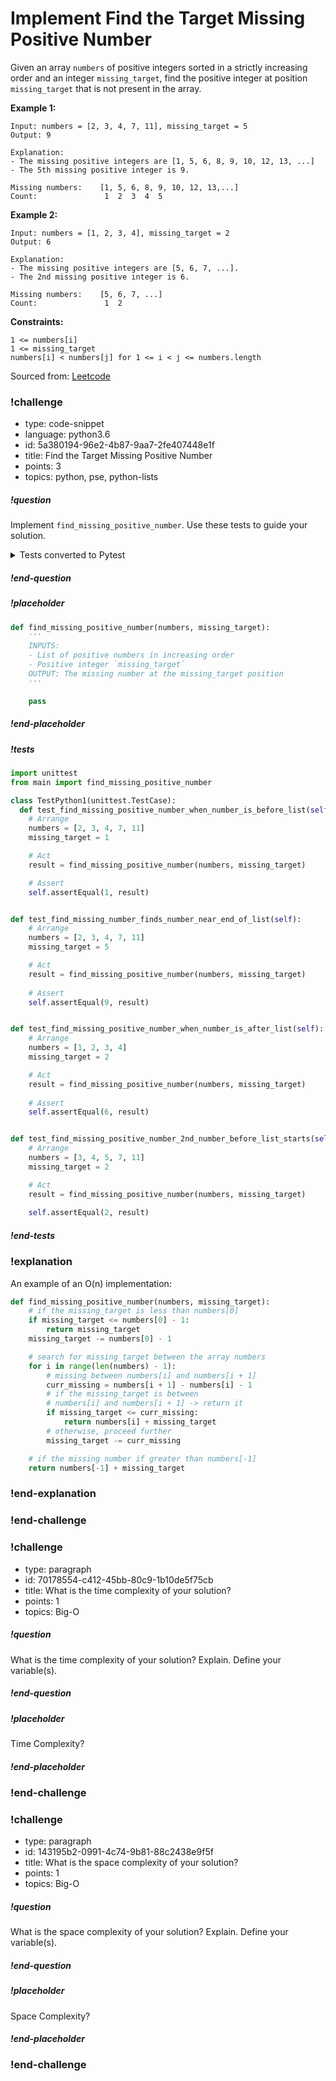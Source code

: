 # Implement Find the Target Missing Positive Number

Given an array `numbers` of positive integers sorted in a strictly increasing order and an integer `missing_target`, find the positive integer at position `missing_target` that is not present in the array.

**Example 1:**
```
Input: numbers = [2, 3, 4, 7, 11], missing_target = 5
Output: 9

Explanation: 
- The missing positive integers are [1, 5, 6, 8, 9, 10, 12, 13, ...]
- The 5th missing positive integer is 9.

Missing numbers:    [1, 5, 6, 8, 9, 10, 12, 13,...]
Count:               1  2  3  4  5
```

**Example 2:**
```
Input: numbers = [1, 2, 3, 4], missing_target = 2
Output: 6

Explanation: 
- The missing positive integers are [5, 6, 7, ...]. 
- The 2nd missing positive integer is 6.

Missing numbers:    [5, 6, 7, ...]
Count:               1  2
``` 

**Constraints:**
```
1 <= numbers[i]
1 <= missing_target
numbers[i] < numbers[j] for 1 <= i < j <= numbers.length
```

Sourced from:  [Leetcode](https://leetcode.com/problems/kth-missing-positive-number/)

<!-- prettier-ignore-start -->
### !challenge
* type: code-snippet
* language: python3.6
* id: 5a380194-96e2-4b87-9aa7-2fe407448e1f
* title: Find the Target Missing Positive Number
* points: 3
* topics: python, pse, python-lists
##### !question

Implement `find_missing_positive_number`. Use these tests to guide your solution.

<details>
  <summary>Tests converted to Pytest</summary>

  ```python
  def test_find_missing_positive_number_when_number_is_before_list():
      # Arrange
      numbers = [2, 3, 4, 7, 11]
      missing_target = 1

      # Act
      result = find_missing_positive_number(numbers, missing_target)

      # Assert
      assert 1 == result

  def test_find_missing_number_finds_number_near_end_of_list():
      # Arrange
      numbers = [2, 3, 4, 7, 11]
      missing_target = 5

      # Act
      result = find_missing_positive_number(numbers, missing_target)
      
      # Assert
      assert 9 == result

  def test_find_missing_positive_number_when_number_is_after_list():
      # Arrange
      numbers = [1, 2, 3, 4]
      missing_target = 2

      # Act
      result = find_missing_positive_number(numbers, missing_target)
      
      # Assert
      assert 6 == result

  def test_find_missing_positive_number_2nd_number_before_list_starts():
      # Arrange
      numbers = [3, 4, 5, 7, 11]
      missing_target = 2

      # Act
      result = find_missing_positive_number(numbers, missing_target)
      
      assert 2 == result
  ```

</details>

##### !end-question
##### !placeholder

```python
def find_missing_positive_number(numbers, missing_target):
    '''
    INPUTS: 
    - List of positive numbers in increasing order 
    - Positive integer `missing_target`
    OUTPUT: The missing number at the missing_target position
    '''

    pass
```

##### !end-placeholder

##### !tests

```py
import unittest
from main import find_missing_positive_number

class TestPython1(unittest.TestCase):
  def test_find_missing_positive_number_when_number_is_before_list(self):
    # Arrange
    numbers = [2, 3, 4, 7, 11]
    missing_target = 1

    # Act
    result = find_missing_positive_number(numbers, missing_target)

    # Assert
    self.assertEqual(1, result)


def test_find_missing_number_finds_number_near_end_of_list(self):
    # Arrange
    numbers = [2, 3, 4, 7, 11]
    missing_target = 5

    # Act
    result = find_missing_positive_number(numbers, missing_target)
    
    # Assert
    self.assertEqual(9, result)


def test_find_missing_positive_number_when_number_is_after_list(self):
    # Arrange
    numbers = [1, 2, 3, 4]
    missing_target = 2

    # Act
    result = find_missing_positive_number(numbers, missing_target)
    
    # Assert
    self.assertEqual(6, result)


def test_find_missing_positive_number_2nd_number_before_list_starts(self):
    # Arrange
    numbers = [3, 4, 5, 7, 11]
    missing_target = 2

    # Act
    result = find_missing_positive_number(numbers, missing_target)
    
    self.assertEqual(2, result)

```

##### !end-tests
### !explanation

An example of an O(n) implementation:

```python
def find_missing_positive_number(numbers, missing_target):
    # if the missing_target is less than numbers[0]
    if missing_target <= numbers[0] - 1:
        return missing_target
    missing_target -= numbers[0] - 1

    # search for missing_target between the array numbers
    for i in range(len(numbers) - 1):
        # missing between numbers[i] and numbers[i + 1]
        curr_missing = numbers[i + 1] - numbers[i] - 1
        # if the missing_target is between
        # numbers[i] and numbers[i + 1] -> return it
        if missing_target <= curr_missing:
            return numbers[i] + missing_target
        # otherwise, proceed further
        missing_target -= curr_missing

    # if the missing number if greater than numbers[-1]
    return numbers[-1] + missing_target
```

### !end-explanation
### !end-challenge
<!-- prettier-ignore-end -->

<!-- prettier-ignore-start -->
### !challenge
* type: paragraph
* id: 70178554-c412-45bb-80c9-1b10de5f75cb
* title: What is the time complexity of your solution?
* points: 1
* topics: Big-O
##### !question

What is the time complexity of your solution? Explain. Define your variable(s).

##### !end-question
##### !placeholder

Time Complexity?

##### !end-placeholder
### !end-challenge
<!-- prettier-ignore-end -->

<!-- prettier-ignore-start -->
### !challenge
* type: paragraph
* id: 143195b2-0991-4c74-9b81-88c2438e9f5f
* title: What is the space complexity of your solution?
* points: 1
* topics: Big-O
##### !question

What is the space complexity of your solution? Explain. Define your variable(s).

##### !end-question
##### !placeholder

Space Complexity?

##### !end-placeholder
### !end-challenge
<!-- prettier-ignore-end -->